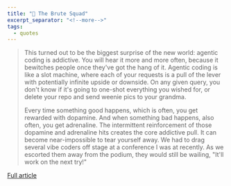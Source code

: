 ```yaml
---
title: "🔗 The Brute Squad"
excerpt_separator: "<!--more-->"
tags:
  - quotes
---
```


> This turned out to be the biggest surprise of the new world: agentic coding is addictive. You will hear it more and more often, because it bewitches people once they've got the hang of it. Agentic coding is like a slot machine, where each of your requests is a pull of the lever with potentially infinite upside or downside. On any given query, you don't know if it's going to one-shot everything you wished for, or delete your repo and send weenie pics to your grandma.
> 
> Every time something good happens, which is often, you get rewarded with dopamine. And when something bad happens, also often, you get adrenaline. The intermittent reinforcement of those dopamine and adrenaline hits creates the core addictive pull. It can become near-impossible to tear yourself away. We had to drag several vibe coders off stage at a conference I was at recently. As we escorted them away from the podium, they would still be wailing, "It'll work on the next try!"

[Full article](https://sourcegraph.com/blog/the-brute-squad)
